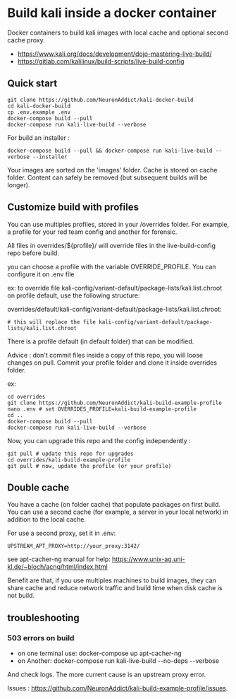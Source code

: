 # Build kali inside a docker container

Docker containers to build kali images with local cache and optional second cache proxy.

- https://www.kali.org/docs/development/dojo-mastering-live-build/
- https://gitlab.com/kalilinux/build-scripts/live-build-config

## Quick start

```
git clone https://github.com/NeuronAddict/kali-docker-build
cd kali-docker-build
cp .env.example .env
docker-compose build --pull
docker-compose run kali-live-build --verbose
```

For build an installer :

```
docker-compose build --pull && docker-compose run kali-live-build --verbose --installer
```

Your images are sorted on the 'images' folder.
Cache is stored on cache folder. Content can safely be removed (but subsequent builds will be longer). 

## Customize build with profiles

You can use multiples profiles, stored in your /overrides folder.
For example, a profile for your red team config and another for forensic.

All files in overrides/${profile}/ will override files in the live-build-config repo before build.

you can choose a profile with the variable OVERRIDE_PROFILE. You can configure it on .env file

ex: to override file kali-config/variant-default/package-lists/kali.list.chroot on profile default, use the following structure:

overrides/default/kali-config/variant-default/package-lists/kali.list.chroot:
```
# this will replace the file kali-config/variant-default/package-lists/kali.list.chroot
```

There is a profile default (in default folder) that can be modified.

Advice : don't commit files inside a copy of this repo, you will loose changes on pull.
Commit your profile folder and clone it inside overrides folder.

ex:
```
cd overrides
git clone https://github.com/NeuronAddict/kali-build-example-profile
nano .env # set OVERRIDES_PROFILE=kali-build-example-profile
cd ..
docker-compose build --pull
docker-compose run kali-live-build --verbose
```

Now, you can upgrade this repo and the config independently :

```
git pull # update this repo for upgrades
cd overrides/kali-build-example-profile
git pull # now, update the profile (or your profile)
```

## Double cache

You have a cache (on folder cache) that populate packages on first build.
You can use a second cache (for example, a server in your local network) in addition to the local cache.

For use a second proxy, set it in .env:

```
UPSTREAM_APT_PROXY=http://your_proxy:3142/
```

see apt-cacher-ng manual for help: https://www.unix-ag.uni-kl.de/~bloch/acng/html/index.html

Benefit are that, if you use multiples machines to build images, they can share cache and reduce network traffic and build time when disk cache is not build.


## troubleshooting

### 503 errors on build

- on one terminal use: docker-compose up apt-cacher-ng
- on Another: docker-compose run kali-live-build --no-deps --verbose

And check logs. The more current cause is an upstream proxy error.

Issues : https://github.com/NeuronAddict/kali-build-example-profile/issues.
